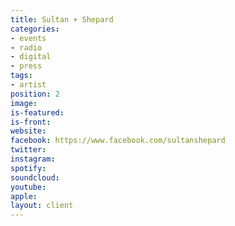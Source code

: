 ```yaml
---
title: Sultan + Shepard
categories:
- events
- radio
- digital
- press
tags:
- artist
position: 2
image: 
is-featured: 
is-front: 
website: 
facebook: https://www.facebook.com/sultanshepard
twitter: 
instagram: 
spotify: 
soundcloud: 
youtube: 
apple: 
layout: client
---
```


